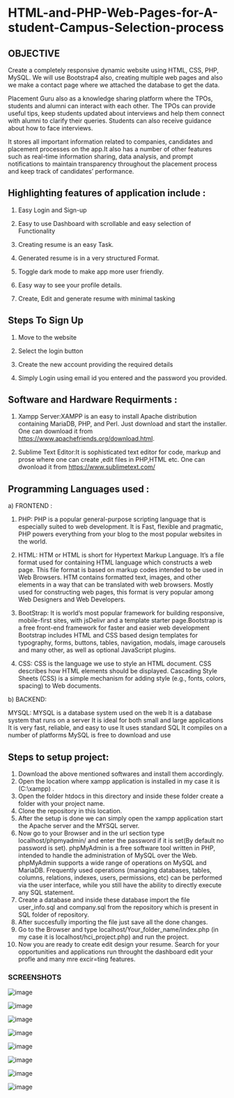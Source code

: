 # HTML-and-PHP-Web-Pages-for-A-student-Campus-Selection-process

## OBJECTIVE

Create a completely responsive dynamic website using HTML, CSS, PHP, MySQL.  We will use Bootstrap4 also, creating multiple web pages and also we make a contact page where we attached the database to get the data. 
 
Placement Guru also as a knowledge sharing platform where the TPOs, students and alumni can interact with each other. The TPOs can provide useful tips, keep students updated about interviews and help them connect with alumni to clarify their queries. Students can also receive guidance about how to face interviews.

It stores all important information related to companies, candidates and placement processes on the app.It also has a number of other features such as real-time information sharing, data analysis, and prompt notifications to maintain transparency throughout the placement process and keep track of candidates’ performance.

## Highlighting features of application include :
1. Easy Login and Sign-up

2. Easy to use Dashboard with scrollable and easy selection of Functionality

3. Creating resume is an easy Task.

4. Generated resume is in a very structured Format.

5. Toggle dark mode to make app more user friendly.

6. Easy way to see your profile details.

7. Create, Edit and generate resume with minimal tasking


## Steps To Sign Up
1. Move to the website

2. Select the login button

3. Create the new account providing the required details

4. Simply Login using email id you entered and the password you provided.

## Software and Hardware Requirments :
1. Xampp Server:XAMPP is an easy to install Apache distribution containing MariaDB, PHP, and Perl. Just download and start the installer. One can download it from https://www.apachefriends.org/download.html.

2. Sublime Text Editor:It is sophisticated text editor for code, markup and prose where one can create ,edit files in PHP,HTML etc. One can dwonload it from https://www.sublimetext.com/

## Programming Languages used :
a) FRONTEND :

1. PHP: PHP is a popular general-purpose scripting language that is especially suited to web development.
It is Fast, flexible and pragmatic, PHP powers everything from your blog to the most popular websites in the world.

2. HTML: HTM or HTML is short for Hypertext Markup Language. It’s a file format used for containing HTML language which constructs a web page. This file format is based on markup codes intended to be used in Web Browsers. HTM contains formatted text, images, and other elements in a way that can be translated with web browsers. Mostly used for constructing web pages, this format is very popular among Web Designers and Web Developers.
3. BootStrap: It is world’s most popular framework for building responsive, mobile-first sites, with jsDelivr and a template starter page.Bootstrap is a free front-end framework for faster and easier web development
Bootstrap includes HTML and CSS based design templates for typography, forms, buttons, tables, navigation, modals, image carousels and many other, as well as optional JavaScript plugins.
4. CSS: CSS is the language we use to style an HTML document. CSS describes how HTML elements should be displayed. Cascading Style Sheets (CSS) is a simple mechanism for adding style (e.g., fonts, colors, spacing) to Web documents.

b) BACKEND:

MYSQL: MYSQL is a database system used on the web
It is a database system that runs on a server
It is ideal for both small and large applications
It is very fast, reliable, and easy to use
It uses standard SQL
It compiles on a number of platforms
MySQL is free to download and use

## Steps to setup project:

1. Download the above mentioned softwares and install them accordingly.
2. Open the location where xampp application is installed in my case it is (C:\xampp) .
3. Open the folder htdocs in this directory and inside these folder create a folder with your project name.
4. Clone the repository in this location.
5. After the setup is done we can simply open the xampp application start the Apache server and the MYSQL server.
6. Now go to your Browser and in the url section type localhost/phpmyadmin/ and enter the password if it is set(By default no password is set). phpMyAdmin is a free software tool written in PHP, intended to handle the administration of MySQL over the Web. phpMyAdmin supports a wide range of operations on MySQL and MariaDB. Frequently used operations (managing databases, tables, columns, relations, indexes, users, permissions, etc) can be performed via the user interface, while you still have the ability to directly execute any SQL statement.
7. Create a database and inside these database import the file user_info.sql and company.sql from the repository which is present in SQL folder of repository.
8. After succesfully importing the file just save all the done changes. 
9. Go to the Browser and type localhost/Your_folder_name/index.php (in my case it is localhost/hci_project.php) and run the project.
10. Now you are ready to create edit design your resume. Search for your opportunities and applications run throught the dashboard edit your profle and many mre excir=ting features.
### SCREENSHOTS

![image](https://user-images.githubusercontent.com/53641559/117259405-a18c6b00-ae6b-11eb-9268-8977555c611e.png)

![image](https://user-images.githubusercontent.com/53641559/117259807-0942b600-ae6c-11eb-821a-cc83d751de32.png)

![image](https://user-images.githubusercontent.com/53641559/117259950-2e372900-ae6c-11eb-85a6-ec2644643786.png)

![image](https://user-images.githubusercontent.com/53641559/117259983-37c09100-ae6c-11eb-8b3e-b7d34406c834.png)

![image](https://user-images.githubusercontent.com/53641559/117260019-3f803580-ae6c-11eb-8053-0dbfa628fd96.png)

![image](https://user-images.githubusercontent.com/53641559/117260037-4444e980-ae6c-11eb-894b-65f737347e9a.png)

![image](https://user-images.githubusercontent.com/53641559/117260067-4c048e00-ae6c-11eb-9845-ba4b50450226.png)

![image](https://user-images.githubusercontent.com/53641559/117260117-5c1c6d80-ae6c-11eb-9168-47547f9fe537.png)






